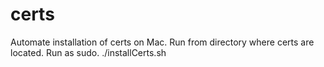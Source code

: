 # certs
Automate installation of certs on Mac.  Run from directory where certs are located.  Run as sudo.  ./installCerts.sh
